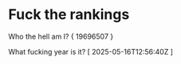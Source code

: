 # Fuck the rankings

Who the hell am I?
{ 19696507 }

What fucking year is it?
[ 2025-05-16T12:56:40Z ]
